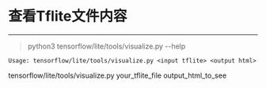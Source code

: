 # 查看Tflite文件内容
---
> python3 tensorflow/lite/tools/visualize.py --help

`Usage: tensorflow/lite/tools/visualize.py <input tflite> <output html>`

tensorflow/lite/tools/visualize.py your_tflite_file output_html_to_see